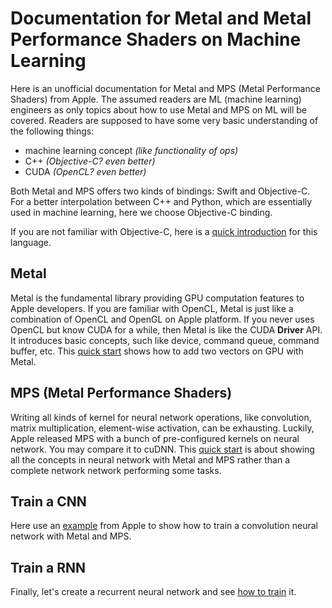 # Documentation for Metal and Metal Performance Shaders on Machine Learning

Here is an unofficial documentation for Metal and MPS (Metal Performance Shaders) from Apple. The assumed readers are ML (machine learning) engineers as only topics about how to use Metal and MPS on ML will be covered. Readers are supposed to have some very basic understanding of the following things:

- machine learning concept *(like functionality of ops)*
- C++ *(Objective-C? even better)*
- CUDA *(OpenCL? even better)*

Both Metal and MPS offers two kinds of bindings: Swift and Objective-C. For a better interpolation between C++ and Python, which are essentially used in machine learning, here we choose Objective-C binding.

If you are not familiar with Objective-C, here is a [quick introduction](./quick-objectivec.md) for this language.

## Metal

Metal is the fundamental library providing GPU computation features to Apple developers. If you are familiar with OpenCL, Metal is just like a combination of OpenCL and OpenGL on Apple platform. If you never uses OpenCL but know CUDA for a while, then Metal is like the CUDA **Driver** API. It introduces basic concepts, such like device, command queue, command buffer, etc. This [quick start](./example-vecadd.md) shows how to add two vectors on GPU with Metal.

## MPS (Metal Performance Shaders)

Writing all kinds of kernel for neural network operations, like convolution, matrix multiplication, element-wise activation, can be exhausting. Luckily, Apple released MPS with a bunch of pre-configured kernels on neural network. You may compare it to cuDNN. This [quick start](./example-fc.md) is about showing all the concepts in neural network with Metal and MPS rather than a complete network network performing some tasks. 

## Train a CNN

Here use an [example](./example-cnn-train.md) from Apple to show how to train a convolution neural network with Metal and MPS.

## Train a RNN

Finally, let's create a recurrent neural network and see [how to train](./example-rnn-train.md) it.